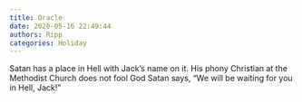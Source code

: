 ```yaml
---
title: Oracle
date: 2020-05-16 22:49:44
authors: Ripp
categories: Holiday
---
```


 Satan has a place in Hell with Jack’s name on it.  His phony Christian at the Methodist Church does not fool
God
Satan says, “We will be waiting for you in Hell, Jack!”